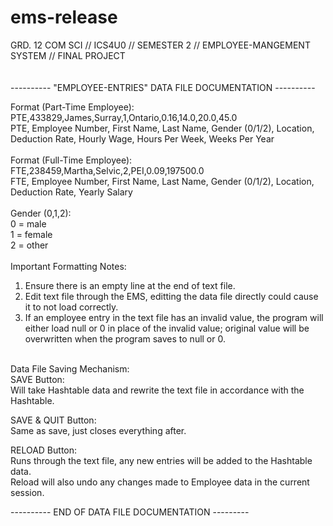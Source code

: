 # ems-release
GRD. 12 COM SCI // ICS4U0 // SEMESTER 2 // EMPLOYEE-MANGEMENT SYSTEM // FINAL PROJECT <br/>
<br/>
<br/>
---------- "EMPLOYEE-ENTRIES" DATA FILE DOCUMENTATION ----------<br/>

Format (Part-Time Employee): <br/>
PTE,433829,James,Surray,1,Ontario,0.16,14.0,20.0,45.0<br/>
PTE, Employee Number, First Name, Last Name, Gender (0/1/2), Location, Deduction Rate, Hourly Wage, Hours Per Week, Weeks Per Year<br/>
<br/>
Format (Full-Time Employee): <br/>
FTE,238459,Martha,Selvic,2,PEI,0.09,197500.0<br/>
FTE, Employee Number, First Name, Last Name, Gender (0/1/2), Location, Deduction Rate, Yearly Salary <br/>
<br/>
Gender (0,1,2): <br/>
0 = male <br/>
1 = female <br/>
2 = other <br/>
<br/>
Important Formatting Notes: <br/>
1. Ensure there is an empty line at the end of text file.<br/>
2. Edit text file through the EMS, editting the data file directly could cause it to not load correctly.<br/>
3. If an employee entry in the text file has an invalid value, the program will either load null or 0 in place of the invalid value; original value will be overwritten when the program saves to null or 0. <br/>

<br/>Data File Saving Mechanism:<br/>
SAVE Button:<br/>
Will take Hashtable data and rewrite the text file in accordance with the Hashtable.<br/>

SAVE & QUIT Button:<br/>
Same as save, just closes everything after. <br/>

RELOAD Button: <br/>
Runs through the text file, any new entries will be added to the Hashtable data.<br/>
Reload will also undo any changes made to Employee data in the current session.<br/>

---------- END OF DATA FILE DOCUMENTATION ---------<br/>
